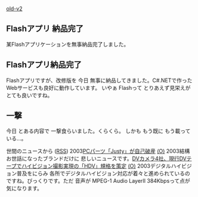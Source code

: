 [old-v2](ig030704-orig.html)

## Flashアプリ 納品完了

某Flashアプリケーションを無事納品完了しました。






## Flashアプリ納品完了


Flashアプリですが、改修版を 今日 無事に納品してきました。C#.NETで作ったWebサービスも良好に動作しています。
いやぁ Flashって とりあえず見栄えがとても良いですね。

## 一撃


今日 とある内容で 一撃食らいました。くらくら。
しかも もう既に もう載っている…。



世間のニュースから ([RSS](ig030704-news.xml)) 2003[PCパーツ「Justy」が自己破産](http://www.zdnet.co.jp/news/0307/04/njbt_01.html) [(O)](http://www.zdnet.co.jp/news/0307/04/njbt_01.html) 2003結構お世話になったブランドだけに 悲しいニュースです。[DVカメラ4社、現行DVテープでハイビジョン撮影実現の「HDV」規格を策定](http://www.zdnet.co.jp/news/0307/04/njbt_03.html) [(O)](http://www.zdnet.co.jp/news/0307/04/njbt_03.html) 2003デジタルハイビジョン普及をにらみ 各所でデジタルハイビジョン対応が着々と進められているのですね。びっくりです。ただ 音声が MPEG-1 Audio LayerII 384Kbpsって点が気になります。